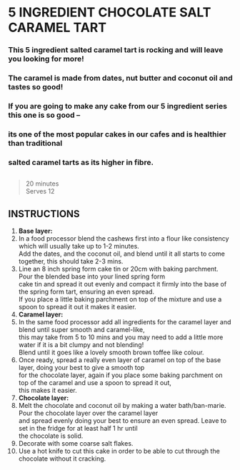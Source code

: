 # 5 INGREDIENT CHOCOLATE SALT CARAMEL TART

### This 5 ingredient salted caramel tart is rocking and will leave you looking for more!  
### The caramel is made from dates, nut butter and coconut oil and tastes so good!  
### If you are going to make any cake from our 5 ingredient series this one is so good – 
### its one of the most popular cakes in our cafes and is healthier than traditional  
### salted caramel tarts as its higher in fibre.
##

>20 minutes  
Serves 12

## INSTRUCTIONS

1. **Base layer:**
2. In a food processor blend the cashews first into a flour like consistency which will usually take up to 1-2 minutes.   
Add the dates, and the coconut oil, and blend until it all starts to come together, this should take 2-3 mins.
3. Line an 8 inch spring form cake tin or 20cm with baking parchment. Pour the blended base into your lined spring form   
cake tin and spread it out evenly and compact it firmly into the base of the spring form tart, ensuring an even spread.   
If you place a little baking parchment on top of the mixture and use a spoon to spread it out it makes it easier.
4. **Caramel layer:** 
5. In the same food processor add all ingredients for the caramel layer and blend until super smooth and caramel-like,  
this may take from 5 to 10 mins and you may need to add a little more water if it is a bit clumpy and not blending!   
Blend until it goes like a lovely smooth brown toffee like colour. 
6. Once ready, spread a really even layer of caramel on top of the base layer, doing your best to give a smooth top   
for the chocolate layer, again if you place some baking parchment on top of the caramel and use a spoon to spread it out,   
this makes it easier.
7. **Chocolate layer:**
8. Melt the chocolate and coconut oil by making a water bath/ban-marie. Pour the chocolate layer over the caramel layer   
and spread evenly doing your best to ensure an even spread. Leave to set in the fridge for at least half 1 hr until   
the chocolate is solid.
9. Decorate with some coarse salt flakes.  
10. Use a hot knife to cut this cake in order to be able to cut through the chocolate without it cracking.  
